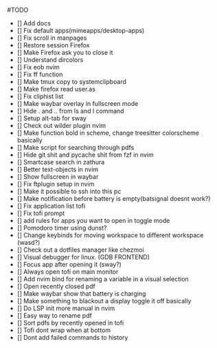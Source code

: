 #TODO

- [] Add docs
- [] Fix default apps(mimeapps/desktop-apps)
- [] Fix scroll in manpages
- [] Restore session Firefox
- [] Make Firefox ask you to close it
- [] Understand dircolors
- [] Fix eob nvim
- [] Fix ff function
- [] Make tmux copy to systemclipboard
- [] Make firefox read user.as
- [] Fix cliphist list
- [] Make waybar overlay in fullscreen mode
- [] Hide . and .. from ls and l command
- [] Setup alt-tab for sway
- [] Check out wilder plugin nvim
- [] Make function bold in scheme, change treesitter colorscheme basically
- [] Make script for searching through pdfs
- [] Hide git shit and pycache shit from fzf in nvim
- [] Smartcase search in zathura
- [] Better text-objects in nvim
- [] Show fullscreen in waybar
- [] Fix ftplugin setup in nvim
- [] Make it possible to ssh into this pc
- [] Make notification before battery is empty(batsignal doesnt work?)
- [] Fix application list tofi
- [] Fix tofi prompt
- [] add rules for apps you want to open in toggle mode
- [] Pomodoro timer using dunst?
- [] Change keybinds for moving workspace to different workspace (wasd?)
- [] Check out a dotfiles manager like chezmoi
- [] Visual debugger for linux. (GDB FRONTEND)
- [] Focus app after opening it (sway?)
- [] Always open tofi on main monitor
- [] Add nvim bind for renaming a variable in a visual selection
- [] Open recently closed pdf
- [] Make waybar show that battery is charging
- [] Make something to blackout a display toggle it off basically
- [] Do LSP init more manual in nvim
- [] Easy way to rename pdf
- [] Sort pdfs by recently opened in tofi
- [] Tofi dont wrap when at bottom
- [] Dont add failed commands to history

